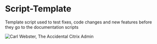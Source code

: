 # Script-Template
Template script used to test fixes, code changes and new features before they go to the documentation scripts

![Carl Webster, The Accidental Citrix Admin](http://carlwebster.com)